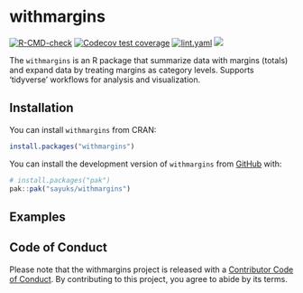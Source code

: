 
<!-- README.md is generated from README.Rmd. Please edit that file -->

# withmargins

<!-- badges: start -->
<!-- <a href = "https://cran.r-project.org/web/packages/withmargins/index.html" target = "_blank"><img src="https://www.r-pkg.org/badges/version/withmargins"></a> -->

[![R-CMD-check](https://github.com/sayuks/withmargins/actions/workflows/R-CMD-check.yaml/badge.svg)](https://github.com/sayuks/withmargins/actions/workflows/R-CMD-check.yaml)
[![Codecov test
coverage](https://codecov.io/gh/sayuks/withmargins/graph/badge.svg)](https://app.codecov.io/gh/sayuks/withmargins)
[![lint.yaml](https://github.com/sayuks/withmargins/actions/workflows/lint.yaml/badge.svg)](https://github.com/sayuks/withmargins/actions/workflows/lint.yaml)
<a href = "https://sayuks.github.io/withmargins/" target = "_blank"><img src="https://cranlogs.r-pkg.org/badges/withmargins"></a>
<!-- badges: end -->

The `withmargins` is an R package that summarize data with margins
(totals) and expand data by treating margins as category levels.
Supports ‘tidyverse’ workflows for analysis and visualization.

## Installation

You can install `withmargins` from CRAN:

``` r
install.packages("withmargins")
```

You can install the development version of `withmargins` from
[GitHub](https://github.com/) with:

``` r
# install.packages("pak")
pak::pak("sayuks/withmargins")
```

## Examples

## Code of Conduct

Please note that the withmargins project is released with a [Contributor
Code of
Conduct](https://contributor-covenant.org/version/2/1/CODE_OF_CONDUCT.html).
By contributing to this project, you agree to abide by its terms.
